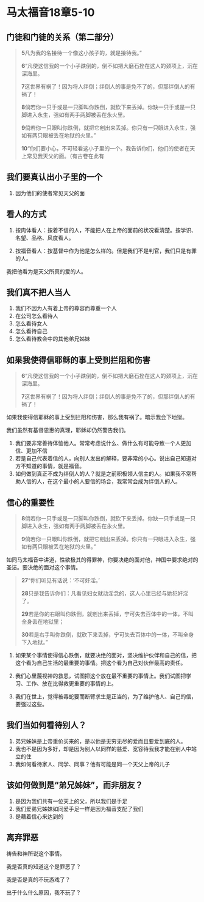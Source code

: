 # 马太福音18章5-10

## 门徒和门徒的关系（第二部分）

> **5**凡为我的名接待一个像这小孩子的，就是接待我。”
>
> **6**“凡使这信我的一个小子跌倒的，倒不如把大磨石拴在这人的颈项上，沉在深海里。
>
> **7**这世界有祸了！因为将人绊倒；绊倒人的事是免不了的，但那绊倒人的有祸了！
>
> **8**倘若你一只手或是一只脚叫你跌倒，就砍下来丢掉。你缺一只手或是一只脚进入永生，强如有两手两脚被丢在永火里。
>
> **9**倘若你一只眼叫你跌倒，就把它剜出来丢掉。你只有一只眼进入永生，强如有两只眼被丢在地狱的火里。”
>
> **10**“你们要小心，不可轻看这小子里的一个。我告诉你们，他们的使者在天上常见我天父的面。（有古卷在此有

## 我们要真认出小子里的一个

1. 因为他们的使者常见天父的面

## 看人的方式

1. 按肉体看人：按着不信的人，不能把人在上帝的面前的状况看清楚。按学识、名望、品格、风度看人。

2. 按福音看人：按基督中作为他是怎么样的。但是我们不是判官，我们只是有罪的人。

我把他看为是天父所真的爱的人。

## 我们真不把人当人

 1. 我们不因为人有着上帝的尊容而尊重一个人
  2. 在公司怎么看待人
  3. 怎么看待女人
  4. 怎么看待自己
  5. 怎么看待教会中的其他弟兄姊妹
## 如果我使得信耶稣的事上受到拦阻和伤害

>**6**“凡使这信我的一个小子跌倒的，倒不如把大磨石拴在这人的颈项上，沉在深海里。
> 
>**7**这世界有祸了！因为将人绊倒；绊倒人的事是免不了的，但那绊倒人的有祸了！

如果我使得信耶稣的事上受到拦阻和伤害，那么我有祸了。暗示我会下地狱。

我们虽然有基督恩惠的真理，耶稣却仍然警告我们。

1. 我们要非常善待体恤他人。常常考虑说什么、做什么有可能导致一个人更加信、更加不信
2. 若是自己代表着信的人，向别人发出的解释，要非常的小心。说出自己知道对方不知道的事情，就是福音。
3. 如何做到真正不成为绊倒人的人？就是之前积极领人信主的人。如果我不常帮助人信的人，在这个最小的人要信的场合，我常常会成为绊倒人的人。

## 信心的重要性

> **8**倘若你一只手或是一只脚叫你跌倒，就砍下来丢掉。你缺一只手或是一只脚进入永生，强如有两手两脚被丢在永火里。
>
> **9**倘若你一只眼叫你跌倒，就把它剜出来丢掉。你只有一只眼进入永生，强如有两只眼被丢在地狱的火里。”

如同马太福音中讲道，性欲极其的得罪神，你要决绝的面对他，神国中要求绝对的圣洁。要决绝的面对这个事情。

> **27**“你们听见有话说：‘不可奸淫。’
>
> **28**只是我告诉你们：凡看见妇女就动淫念的，这人心里已经与她犯奸淫了。
>
> **29**若是你的右眼叫你跌倒，就剜出来丢掉，宁可失去百体中的一体，不叫全身丢在地狱里；
>
> **30**若是右手叫你跌倒，就砍下来丢掉，宁可失去百体中的一体，不叫全身下入地狱。”

1. 如果某个事情使得信心跌倒，就要决绝的面对，坚决维护伙伴和自己的信，把这个看为自己生活的最重要的事情。把这个看为自己对伙伴最高的责任。

2. 我们心里蔑视神的救恩，试图把这个放在最不重要的事情上。我们试图把学习、工作、放在比得救更重要的事情的上。

3. 我们在世上，觉得被毒蛇要而断臂求生是正当的，为了维护他人、自己的信，要强过这些。

## 我们当如何看待别人？

1. 弟兄姊妹是上帝重价买来的，是以他是无穷无尽的爱而且要爱到底的人。
2. 我也不是因为多好，却是因为别人以同样的慈爱、宽容待我我才能在别人中站立的住
3. 我如何看待家人、同学、同事？他有可能是同一个天父上帝的儿子

## 该如何做到是“弟兄姊妹”，而非朋友？

1. 是因为我们共有一位天上的父，所以我们是手足
2. 我们爱弟兄姊妹如同爱手足一样是因为福音支配了我们
3. 是藉着信心来达到的

##  离弃罪恶

祷告和神所说这个事情。

我是否真的知道这个是罪恶了？

我是否是真的不玩游戏了？

出于什么什么原因，我不玩了？

